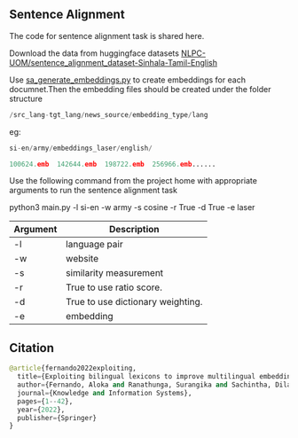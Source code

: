 ## Sentence Alignment

The code for sentence alignment task is shared here.

Download the data from huggingface datasets [NLPC-UOM/sentence_alignment_dataset-Sinhala-Tamil-English](https://huggingface.co/datasets/NLPC-UOM/sentence_alignment_dataset-Sinhala-Tamil-English)

Use [sa_generate_embeddings.py](https://github.com/aloka-fernando/da_and_sa_parallel_corpus_mining/blob/master/sentence_alignment/sa_generate_embeddings.py) to create embeddings for each documnet.Then the embedding files should be created under the folder structure 

```python
/src_lang-tgt_lang/news_source/embedding_type/lang 
```

eg:
```python
si-en/army/embeddings_laser/english/

100624.emb  142644.emb  198722.emb  256966.emb......
```

Use the following command from the project home with appropriate arguments to run the sentence alignment task

python3 main.py -l si-en -w army -s cosine -r True -d True -e laser

Argument | Description
--------- | ----------
-l | language pair
-w | website 
-s | similarity measurement
-r | True to use ratio score.
-d | True to use dictionary weighting.
-e | embedding 

## Citation

```python
@article{fernando2022exploiting,
  title={Exploiting bilingual lexicons to improve multilingual embedding-based document and sentence alignment for low-resource languages},
  author={Fernando, Aloka and Ranathunga, Surangika and Sachintha, Dilan and Piyarathna, Lakmali and Rajitha, Charith},
  journal={Knowledge and Information Systems},
  pages={1--42},
  year={2022},
  publisher={Springer}
}
```
